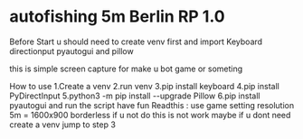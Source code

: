 # autofishing 5m Berlin RP 1.0
Before Start u should need to create venv first and 
import 
Keyboard 
directionput 
pyautogui and pillow

this is simple screen capture for make u bot game or someting

How to use
    1.Create a venv 
    2.run venv
    3.pip install keyboard 
    4.pip install PyDirectInput
    5.python3 -m pip install --upgrade Pillow 
    6.pip install pyautogui
    and run the script have fun
Readthis :
use game setting resolution 5m = 1600x900 borderless 
if u not do this is not work maybe
if u dont need create a venv jump to step 3